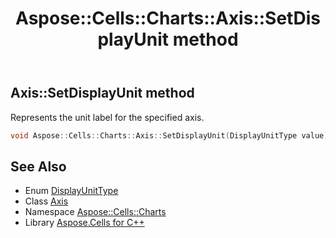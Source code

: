 ﻿---
title: Aspose::Cells::Charts::Axis::SetDisplayUnit method
linktitle: SetDisplayUnit
second_title: Aspose.Cells for C++ API Reference
description: 'Aspose::Cells::Charts::Axis::SetDisplayUnit method. Represents the unit label for the specified axis in C++.'
type: docs
weight: 4600
url: /cpp/aspose.cells.charts/axis/setdisplayunit/
---
## Axis::SetDisplayUnit method


Represents the unit label for the specified axis.

```cpp
void Aspose::Cells::Charts::Axis::SetDisplayUnit(DisplayUnitType value)
```

## See Also

* Enum [DisplayUnitType](../../displayunittype/)
* Class [Axis](../)
* Namespace [Aspose::Cells::Charts](../../)
* Library [Aspose.Cells for C++](../../../)
